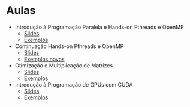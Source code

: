 # Aulas

- Introdução à Programação Paralela e Hands-on Pthreads e OpenMP
  - [Slides](./intro-pp/intro-pp.pdf)
  - [Exemplos](./intro-pp/)
- Continuação Hands-on Pthreads e OpenMP
  - [Slides](./intro-pp/continuação/cont-hands-on.pdf)
  - [Exemplos novos](./intro-pp/continuação/)
- Otimização e Multiplicação de Matrizes
  - [Slides](./opt-matrix/opt-matrix.pdf)
  - [Exemplos](./opt-matrix/)
- Introdução à Programação de GPUs com CUDA
  - [Slides](./cuda/cuda.pdf)
  - [Exemplos](./cuda/exemplos/)